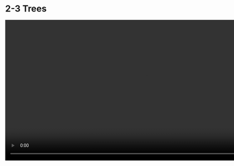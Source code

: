# 2-3 Trees

<video src="https://youtu.be/yExQKCYTC9E" preview-src="2-3-4_video_img.jpeg" controls="true" width="900" />


## Definition

<table>
<tr>
<td>

**Purpose**

<br/>
2-3 trees are a type of self-balancing tree data structure that can be used to implement a variety of algorithms and data structures. They are similar to binary search trees, but have the advantage of better balancing, which ensures that the height of the tree remains small and operations such as insertions, deletions, and searches are efficient.  
  
<br/>
Here are some reasons why 2-3 trees can be useful:  

<br/>
<deflist collapsible="true">
<def title="self-balancing">
Unlike ordinary binary search trees, 2-3 trees are designed to be self-balancing. This means that they automatically adjust their structure as data is added or removed, to ensure that the tree remains balanced and efficient.
</def>
<def title="better performance">

2-3 trees guarantee worst-case performance of `O(log n)` for most operations, including insertions, deletions, and searches. This makes them useful in applications where worst-case performance is important.

</def>
<def title="efficient range queries">
Because 2-3 trees are balanced, they can efficiently perform range queries (i.e., finding all values within a given range). This can be useful in a variety of applications, such as database indexing.
</def>
<def title="space efficient">
2-3 trees are space efficient, as they do not require additional pointers or overhead to maintain balance. This makes them a good choice for applications where memory usage is a concern.
</def>
</deflist>

<br/>
Overall, 2-3 trees are a versatile and efficient data structure that can be used in a variety of applications where balanced trees are needed.

</td>
<td>

**Uses**

<br/>
Here are some examples of programs that would benefit from using 2-3 trees:

<br/>
<deflist collapsible="true">
<def title="Database systems">
2-3 trees are commonly used in database systems to implement indexes, which allow for efficient searching and retrieval of data. They are particularly useful for range queries, where the goal is to find all values within a given range.
</def>
<def title="File systems">

File systems often use 2-3 trees to store and manage directory structures, as well as to maintain file metadata such as permissions, timestamps, and other attributes.
</def>
<def title="Compiler symbol tables">

Compiler symbol tables, which store information about variables, functions, and other program elements, can benefit from using 2-3 trees to efficiently search and retrieve information.
</def>
<def title="Memory management">

2-3 trees can be used in memory management systems to efficiently allocate and deallocate memory, as well as to maintain data structures such as free lists and memory maps.
</def>
<def title="Network routing tables">

Network routing tables, which store information about network addresses and routes, can benefit from using 2-3 trees to efficiently search and retrieve routing information.
</def>
</deflist>

<br/>
Overall, 2-3 trees can be used in any program that needs to efficiently store and search large amounts of data, and where balanced trees are needed to ensure good worst-case performance.

</td>
</tr>
</table>


## Components

<table>
<tr>
<td colspan="6">

![2-3-4 Nodes](2-3-4_nodes.jpeg)
</td>
</tr>
<tr>
<td colspan="2">

<deflist collapsible="true">
<def title="2-node">
A 2-node is a node in a 2-3 tree that contains one data item and two child nodes. The data item is stored in the node, and the child nodes are stored in the left and right pointers. The left child contains data items that are less than the node's data item, and the right child contains data items that are greater than the node's data item.
</def>
</deflist>

</td>
<td colspan="2">

<deflist collapsible="true">
<def title="3-node">
A 3-node is a node in a 2-3 tree that contains two data items and three child nodes. The data items are stored in the node, and the child nodes are stored in the left, middle, and right pointers. The left child contains data items that are less than the node's low data item, the middle child contains data items that are between the node's low and high data items, and the right child contains data items that are greater than the node's high data item.
</def>
</deflist>

</td>
<td colspan="2">

<deflist collapsible="true">
<def title="4-node">
A 4-node is a node in a 2-3 tree that contains three data items and four child nodes. The data items are stored in the node, and the child nodes are stored in the left, middle-left, middle-right, and right pointers. The left child contains data items that are less than the node's low data item, the middle-left child contains data items that are between the node's low and middle data items, the middle-right child contains data items that are between the node's middle and high data items, and the right child contains data items that are greater than the node's high data item.
</def>
</deflist>

</td>
</tr>
<tr>
<td colspan="3">

**Symmetric order**

<br/>

In a 2-3 tree, the data items in each node are stored in symmetric order. This means that the left child contains data items that are less than the node's low data item, the middle child contains data items that are between the node's low and high data items, and the right child contains data items that are greater than the node's high data item. This symmetric order ensures that the tree remains balanced and efficient.

</td>
<td colspan="3">

**Balanced tree**

<br/>

A 2-3 tree is a balanced tree, which means that the height of the tree is kept small and the tree remains efficient. This is achieved by ensuring that each node in the tree contains the correct number of data items and child nodes, and that the tree is symmetrically ordered. This balance ensures that operations such as insertions, deletions, and searches are efficient.

</td>
</tr>
<tr>

<td colspan="6">

![Splitting a 4-node](temp_4_node.jpeg)
{width="900"}
</td>
</tr>
</table>


## Operations

### Search

<table>
<tr>
<td colspan="2">

**Rules**

- Searching in a 2-3 tree follows the same process as in a binary search tree, but with additional comparisons for 3-nodes.
- *_Note: when inserting a key, the tree ensures that it is placed in the correct position to maintain the rules of a 2-3 tree, potentially splitting and rearranging nodes as needed to maintain balance._*
</td>
</tr>
<tr>
<td>

1. Start at the root of the tree.
2. Compare the key to be searched with the keys in the current node.
   3. If the key is equal to any of the keys in the node, return the value associated with that key.
   4. If the key is less than the smallest key in the node, move to the left child node.
   5. If the key is greater than the largest key in the node, move to the right child node.
   6. If the key is between the smallest and largest keys in the node, move to the middle child node.
   7. Repeat step 2 until a leaf node is reached.

   {type="bullet"}
8. If the key is found in the leaf node, return the value associated with the key.
9. If the key is not found in the leaf node, return that the key is not in the tree.
10. The search process is complete.
11. Return.

</td>
<td>

![2-3-4 Search](2-3-4_search.jpeg)
{width="900" thumbnail="true"}

</td>
</tr>
</table>


### Insert

<table>
<tr>
<td colspan="2">

**Rules**

- When inserting a key into a 2-3 tree, the tree maintains its balance by performing rotations and node splits as necessary.
- If inserting a key causes a node to have more than two keys (creating a 4-node), the node splits, and the middle key moves up to the parent node, effectively splitting the node into two 2-nodes or creating a new 3-node in the parent if it was already a 3-node.
</td>
</tr>
<tr>
<td>

1. Start at the root of the tree.
2. Compare the new key with the keys in the current node.
   3. If the new key is equal to any of the keys in the node, update the value associated with that key.
   4. If the new key is less than the smallest key in the node, move to the left child node.
   5. If the new key is greater than the largest key in the node, move to the right child node.
   6. If the new key is between the smallest and largest keys in the node, move to the middle child node.
   7. Repeat step 2 until a leaf node is reached.

    {type="bullet"}
8. Insert the new key and value into the leaf node.
   9. If the leaf node is full (contains 3 keys), split the node into two nodes with 2 keys each.
   10. If the parent of the leaf node is full, split the parent node as well.
       11. Continue splitting up the tree until the root node is reached.

       {type="bullet"}
   12. If the root node is full, split the root node into two nodes with 2 keys each and update the root.

    {type="bullet"}
13. The insertion process is complete.
14. Return.

</td>
<td>

<tabs>
<tab title="Case 1">

**Insert in a node with only one data element**

<br/>

![2-3-4 Insert 1](2-3-4_insert_case1.jpeg)
{width="900" thumbnail="true"}
</tab>
<tab title="Case 2">

**Insert in a node with two data elements whose parent contains only one data element**

<br/>

![2-3-4 Insert 2.1](2-3-4_insert_case2_1.jpeg)
{width="300" thumbnail="true"}

<br/>

![2-3-4 Insert 2.2](2-3-4_insert_case2_2.jpeg)
{width="300" thumbnail="true"}

<br/>

![2-3-4 Insert 2.3](2-3-4_insert_case2_3.jpeg)
{width="300" thumbnail="true"}

</tab>
<tab title="Case 3">

**Insert in a node with two data elements whose parent contains two data elements**

<br/>

![2-3-4 Insert 3.1](2-3-4_insert_case3_1.jpeg)
{width="300" thumbnail="true"}

<br/>

![2-3-4 Insert 3.2](2-3-4_insert_case3_2.jpeg)
{width="300" thumbnail="true"}

<br/>

![2-3-4 Insert 3.3](2-3-4_insert_case3_3.jpeg)
{width="300" thumbnail="true"}

<br/>

![2-3-4 Insert 3.4](2-3-4_insert_case3_4.jpeg)
{width="300" thumbnail="true"}

</tab>
</tabs>

</td>
</tr>
</table>

### Delete

<table>
<tr>
<td colspan="2">

**Rules**

- When deleting a key, the tree may undergo node merges or redistributions to maintain balance.
- If a node has fewer than two keys after deletion, it may need to borrow a key from a sibling node or merge with a sibling node to maintain the properties of a 2-3 tree.

</td>
</tr>
<tr>
<td colspan="2">

**Considerations**

- To delete a value, it is replaced by its in-order successor and then removed.
- If a node is left with less than one data value then two nodes must be merged together.
- If a node becomes empty after deleting a value, it is then merged with another node.

</td>
</tr>
<tr>
<td>

1. Start at the root of the tree.
2. Compare the key to be deleted with the keys in the current node.
   3. If the key is equal to any of the keys in the node, delete the key and value from the node.
   4. If the key is less than the smallest key in the node, move to the left child node.
   5. If the key is greater than the largest key in the node, move to the right child node.
   6. If the key is between the smallest and largest keys in the node, move to the middle child node.
   7. Repeat step 2 until a leaf node is reached.
   
    {type="bullet"}
8. If the leaf node contains more than one key, delete the key and value from the node.
9. If the leaf node contains only one key, find the nearest sibling node with more than one key.
10. If the nearest sibling node has more than one key, borrow the smallest key from the sibling node and replace the key in the parent node.
11. If the nearest sibling node has only one key, merge the leaf node with the sibling node and delete the key from the parent node.
12. Continue merging up the tree until the root node is reached.
13. If the root node contains only one key, delete the key and update the root.
14. The deletion process is complete.
15. Return.

</td>
<td>

<tabs>
<tab title="Starting tree">

![](2-3-4_delete_start.jpeg)
{width="900" thumbnail="true"}

</tab>
<tab title="69">

**Swap it with its in-order successor, that is, 72. 69 now comes in the leaf node. Remove the value 69 from the leaf node.**

<br/>

![](2-3-4_delete_69.jpeg)
{width="900" thumbnail="true"}

</tab>
<tab title="72">

**72 is an internal node**

<br/>

To delete this value swap 72 with its in-order successor 81 so that 72 now becomes a leaf node. Remove the value 72 from the leaf node.

<br/>

![](2-3-4_delete_72_1.jpeg)
{width="900" thumbnail="true"}

<br/>

Now there is a leaf node that has less than 1 data value thereby violating the property of a 2-3 tree. So the node must be merged. To merge the node, pull down the lowest data value in the parent’s node and merge it with its left sibling.

<br/>

![](2-3-4_delete_72_2.jpeg)
{width="900" thumbnail="true"}

</tab>
<tab title="99">

**99 is present in a leaf node, so the data value can be easily removed**

<br/>

![](2-3-4_delete_99_1.jpeg)
{width="900" thumbnail="true"}

<br/>

Now there is a leaf node that has less than 1 data value, thereby violating the property of a 2-3 tree. So the node must be merged. To merge the node, pull down the lowest data value in the parent’s node and merge it with its left sibling.

<br/>

![](2-3-4_delete_99_2.jpeg)
{width="900" thumbnail="true"}

</tab>
<tab title="81">

**81 is an internal node**

<br/>

To delete this value swap 81 with its in-order successor 90 so that 81 now becomes a leaf node. Remove the value 81 from the leaf node.

<br/>

![](2-3-4_delete_81_1.jpeg)
{width="900" thumbnail="true"}

<br/>

Now there is a leaf node that has less than 1 data value, thereby violating the property of a 2-3 tree. So the node must be merged.

To merge the node, pull down the lowest data value in the parent’s node and merge it with its left sibling.

<br/>

![](2-3-4_delete_81_2.jpeg)
{width="900" thumbnail="true"}

<br/>

As internal node cannot be empty. So now pull down the lowest data value from the parent’s node and merge the empty node with its left sibling

<br/>

![](2-3-4_delete_81_3.jpeg)
{width="900" thumbnail="true"}

</tab>
</tabs>

</td>
</tr>
<tr>
<td colspan="2">

**Example**

![](2-3-4_delete_viz.jpeg)
{width="900" thumbnail="true"}
</td>
</tr>
</table>


### Consider

<procedure>

The three sets are identical minus their order… does it matter? [Try them](https://yongdanielliang.github.io/animation/web/24Tree.html) and see…

```tex
\begin {align*}
tree 1 & = \{ 13, 5, 18, 16, 19, 24, 1, 10, 3, 8, 12 \} \\
tree 2 & = \{ 24, 19, 12, 16, 5, 13, 1, 10, 8, 3, 18 \} \\
tree 3 & = \{ 19, 10, 18, 12, 13, 24, 1, 5, 3, 8, 16 \} \\
\end {align*}
```

*_Note: the link will show you the outcomes for a 2-3-4 tree, not a 2-3 tree._*

</procedure>


### Performance

<table>
<tr>
<td>

**Perfect balance**

<br/>

A 2-3 tree is a balanced tree, which means that the height of the tree is kept small and the tree remains efficient. This is achieved by ensuring that each node in the tree contains the correct number of data items and child nodes, and that the tree is symmetrically ordered. This balance ensures that operations such as insertions, deletions, and searches are efficient.

</td>
</tr>
<tr>
<td>

![](2-3-4_perfect_balance.jpeg)
{width="900" thumbnail="true"}

</td>
</tr>
<tr>
<td>

**Tree height**

<br/>

- min : 
  ```tex
    log_3 n \approx 0.631\ log_2\ n
  ```
- max : 
  ```tex
    log_2\ n
  ```
- Between 12 and 20 for a million nodes
- Between 18 and 30 for a billion nodes


</td>
</tr>
<tr>
<td>

<deflist collapsible="true">
<def title="Bottomline">
Guaranteed logarithmic performance for search and insert operations.
</def>
</deflist>
</td>
</tr>
</table>


### Complexity

<procedure>

![](2-3-4_complexity.jpeg)
{width="900" thumbnail="true"}

*_Note: hidden constant `c` is large_*
</procedure>


### Implementation

<procedure>

**Direct implementation is complicated, because**

- Maintaining multiple node types is cumbersome
- Need multiple compares to move down tree
- Need to move back up the tree to split 4-nodes
- Large number of cases for splitting

<br/>

```c++
// 2-3 tree node

struct Node {
    int data1;
    int data2;
    Node* left;
    Node* middle;
    Node* right;
};

// 2-3 tree class

class TwoThreeTree {
public:
    TwoThreeTree();
    void insert(int data);
    void remove(int data);
    bool search(int data);
    void print();
    
private:
    Node* root;
    void insert(Node* node, int data);
    void split(Node* node);
    void remove(Node* node, int data);
    void removeLeaf(Node* node, int data);
    void removeInternal(Node* node, int data);
    void print(Node* node);
};
```

</procedure>


[//]: # (<deflist>)

[//]: # (<def title="visual">)

[//]: # ()
[//]: # (![]&#40;2-3-4_consider_viz_1.jpeg&#41;)

[//]: # ({width="900" thumbnail="true"})

[//]: # ()
[//]: # (</def>)

[//]: # (<def title="visual">)

[//]: # ()
[//]: # (![]&#40;2-3-4_consider_viz_2.jpeg&#41;)

[//]: # ({width="900" thumbnail="true"})

[//]: # ()
[//]: # (</def>)

[//]: # (<def title="visual">)

[//]: # ()
[//]: # (![]&#40;2-3-4_consider_viz_3.jpeg&#41;)

[//]: # ({width="900" thumbnail="true"})

[//]: # ()
[//]: # (</def>)

[//]: # (</deflist>)


